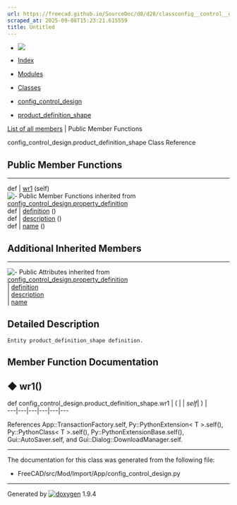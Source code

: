 ```yaml
---
url: https://freecad.github.io/SourceDoc/d8/d28/classconfig__control__design_1_1product__definition__shape.html
scraped_at: 2025-09-08T15:23:21.615559
title: Untitled
---
```


  * [ ![](https://www.freecad.org/svg/logo-freecad.svg) ](https://freecadweb.org "FreeCAD")
  * [Index](../../index.html "Index")
  * [Modules](../../modules.html "Modules list")
  * [Classes](../../annotated.html "Annotated list")

  * [config_control_design](../../d4/d07/namespaceconfig__control__design.html)
  * [product_definition_shape](../../d8/d28/classconfig__control__design_1_1product__definition__shape.html)

[List of all members](../../d6/dcf/classconfig__control__design_1_1product__definition__shape-members.html) | Public Member Functions

config_control_design.product_definition_shape Class Reference

##  Public Member Functions  
  
---  
def | [wr1](../../d8/d28/classconfig__control__design_1_1product__definition__shape.html#a642b33aac045edfb568cc7b57a918570) (self)  
![-](../../closed.png) Public Member Functions inherited from
[config_control_design.property_definition](../../dd/d53/classconfig__control__design_1_1property__definition.html)  
def | [definition](../../dd/d53/classconfig__control__design_1_1property__definition.html#a017497802ad26dd973f9b47c10c86ec1) ()  
def | [description](../../dd/d53/classconfig__control__design_1_1property__definition.html#a2338340a7a6ec5b0e4e33d36ec6dddb0) ()  
def | [name](../../dd/d53/classconfig__control__design_1_1property__definition.html#a8c225cb6fb9212c9ada991d4d3bf9e49) ()  
  
##  Additional Inherited Members  
  
---  
![-](../../closed.png) Public Attributes inherited from
[config_control_design.property_definition](../../dd/d53/classconfig__control__design_1_1property__definition.html)  
|
[definition](../../dd/d53/classconfig__control__design_1_1property__definition.html#a2ed71d5c1924e1d965ac622b8d36aea0)  
|
[description](../../dd/d53/classconfig__control__design_1_1property__definition.html#a0701ee0a7c40e9443387b2c724e39a94)  
|
[name](../../dd/d53/classconfig__control__design_1_1property__definition.html#a611543ceb3093fccd7fade6b9dfe50f0)  
  
## Detailed Description

    
    
    Entity product_definition_shape definition.

## Member Function Documentation

## ◆ wr1()

def config_control_design.product_definition_shape.wr1  | ( |  | _self_| ) |   
---|---|---|---|---|---  
  
References App::TransactionFactory.self, Py::PythonExtension< T >.self(),
Py::PythonClass< T >.self(), Py::PythonExtensionBase.self(),
Gui::AutoSaver.self, and Gui::Dialog::DownloadManager.self.

* * *

The documentation for this class was generated from the following file:

  * FreeCAD/src/Mod/Import/App/config_control_design.py

* * *

Generated by
[![doxygen](../../doxygen.svg)](https://www.doxygen.org/index.html) 1.9.4

